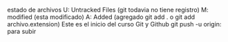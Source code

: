 estado de archivos
U: Untracked Files (git todavia no tiene registro)
M: modified (esta modificado)
A: Added (agregado git add . o git add archivo.extension)
Este es el inicio del curso Git y Github
git push -u origin: para subir